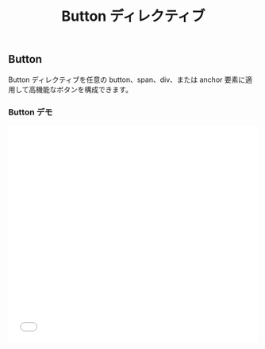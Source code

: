 ﻿---
title: Button ディレクティブ
_description: Ignite UI for Angular の Button コントロールで規格のボタンに定義済みテキスト、画像、およびその他の機能を追加します。
_keywords: Ignite UI for Angular, UI コントロール, Angular ウィジェット, web ウィジェット, UI ウィジェット, Angular, ネイティブ Angular コンポーネント スィート, ネイティブ Angular コントロール, ネイティブ Angular コンポーネント ライブラリ, Angular Button コンポーネント, Angular Button コントロール
_language: ja
---

## Button

<p class="highlight">Button ディレクティブを任意の button、span、div、または anchor 要素に適用して高機能なボタンを構成できます。</p>
<div class="divider"></div>

### Button デモ

<div class="sample-container" style="height: 436px">
    <iframe id="buttons-sample-iframe" seamless width="100%" height="100%" frameborder="0" src="{environment:demosBaseUrl}/buttons-sample-1" onload="onSampleIframeContentLoaded(this);">
</div>

<div>
    <button data-localize="stackblitz" class="stackblitz-btn" data-iframe-id="buttons-sample-iframe" data-demos-base-url="{environment:demosBaseUrl}">StackBlitz で表示</button>
</div>
<div class="divider--half"></div>

### 依存関係

Button ディレクティブは `NgModule` としてエクスポートされるため、アプリケーションで `AppModule` に _IgxButtonModule_ をインポートする必要があります。

```typescript
// app.module.ts

import { IgxButtonModule } from 'igniteui-angular/main';

@NgModule({
    imports: [
        ...
        IgxButtonModule,
        ...
    ]
})
export class AppModule {}
```

### 使用方法

```html
<target-element igxButton [..options]>クリック</target-element>
```

### コード例

シンプルな `igxButton` を設定します。タイプを選択しない場合、デフォルト値は `flat` です。

```html
<button igxButton="flat">Flat</button>
```

結果:

<div class="sample-container" style="height: 48px">
    <iframe seamless width="100%" height="100%" frameborder="0" src="{environment:demosBaseUrl}/buttons-sample-2">
</div>

リップル効果を追加できます。色を設定します。 `igxRipple="blue"`。

```html
<button igxButton="flat" igxRipple>Flat</button>
```

デフォルトのリップル色。カスタム リップル色。

<div class="sample-container" style="height: 48px">
    <iframe seamless width="100%" height="100%" frameborder="0" src="{environment:demosBaseUrl}/buttons-sample-3">
</div>

`igxButton` を使用して span 要素を Ignite UI for Angular のスタイル設定済みボタンにします。

```html
<span igxButton="raised" igxButtonColor="yellow" igxButtonBackground="#000" igxRipple="yellow">クリック</span>
```

span は以下のようになります。

<div class="sample-container" style="height: 54px">
    <iframe seamless width="100%" height="100%" frameborder="0" src="{environment:demosBaseUrl}/buttons-sample-4">
</div>

raised ボタンを作成できます。　

```html
<button igxButton="raised" igxRipple="white">Raised</button>
```

<div class="sample-container" style="height: 54px">
    <iframe seamless width="100%" height="100%" frameborder="0" src="{environment:demosBaseUrl}/buttons-sample-5">
</div>

フローティング アクション ボタンを作成し、表示するアイコンを使用します。

```html
<button igxButton="fab" igxButtonColor="#FBB13C" igxButtonBackground="#340068" igxRipple="#FBB13C">
  <igx-icon fontSet="material" name="edit"></igx-icon>
</button>
```

<div class="sample-container" style="height: 74px">
    <iframe seamless width="100%" height="100%" frameborder="0" src="{environment:demosBaseUrl}/buttons-sample-6">
</div>

また、アイコンをボタンとして使用できます。

```html
<button igxButton="icon" igxRipple igxRippleCentered="true">
  <igx-icon fontSet="material" name="search"></igx-icon>
</button>
```

```html
<button igxButton="icon" igxRipple igxButtonColor="#E41C77" igxRippleCentered="true">
  <igx-icon fontSet="material" name="favorite"></igx-icon>
</button>
```

アイコンの結果:

<div class="sample-container" style="height: 54px">
    <iframe seamless width="100%" height="100%" frameborder="0" src="{environment:demosBaseUrl}/buttons-sample-7">
</div>

<div class="divider--half"></div>

### Button タイプ

| 名前       |                                                  説明                                                  |
| :--------- | :----------------------------------------------------------------------------------------------------: |
| `flat`     |               デフォルトのボタン タイプ。透明な背景およびプライマリ テーマ色のテキスト。               |
| `raised`   | このボタン タイプは box-shadow を使用します。プライマリ テーマ色の背景および白いテキスト。 |
| `gradient` |             raised ボタン タイプと同じです。背景色にグラデーションを指定できます。             |
| `fab`      |      フローティング アクションのボタン タイプ。丸形で、プライマリ テーマ色の背景色と白い前景色。       |
| `icon`     |        最もシンプルなボタン タイプ。アイコンをボタンとして使用する場合に使用します。         |
| `navbar`   |     icon ボタン タイプと同じですが、igx-navbar コンポーネントで使用するために最適化されています。      |

<div class="divider--half"></div>

### API まとめ

このトピックではさまざまなボタン タイプについて説明しました。以下は、Button ディレクティブのその他の API です。

#### 入力

以下の入力は **igxButton** ディレクティブで利用できます。

| 名前                  |   型   | 説明                                                                  |
| :-------------------- | :----: | :-------------------------------------------------------------------- |
| `igxButton`           | string | 使用される igxButton のタイプを設定します。デフォルト値は flat です。 |
| `igxButtonColor`      | string | ボタンのテキスト色を設定します。任意の有効な CSS 色値を使用できます。 |
| `igxButtonBackground` | string | ボタンの背景色を設定します。任意の有効な CSS 色値を使用できます。     |

<div class="divider--half"></div>

<div class="divider"></div>

### 追加のリソース

<div class="divider--half"></div>
是非コミュニティに参加してください。

* [Ignite UI for Angular **フォーラム** (英語)](https://www.infragistics.com/community/forums/f/ignite-ui-for-angular)
* [Ignite UI for Angular **GitHub** (英語)](https://github.com/IgniteUI/igniteui-angular)
